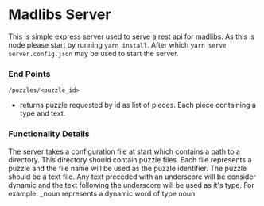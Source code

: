 Madlibs Server
===============
This is simple express server used to serve a rest api for madlibs. 
As this is node please start by running `yarn install`. 
After which `yarn serve server.config.json` may be used to start 
the server.

### End Points
`/puzzles/<puzzle_id>`
* returns puzzle requested by id as list of pieces. Each piece containing a type and text.
    
### Functionality Details
   
The server takes a configuration file at start which contains a path to a directory.
This directory should contain puzzle files. Each file represents a puzzle 
and the file name will be used as the puzzle identifier. The puzzle should be a 
text file. Any text preceded with an underscore will be consider dynamic 
and the text following the underscore will be used as it's type. For example: _noun
represents a dynamic word of type noun.
